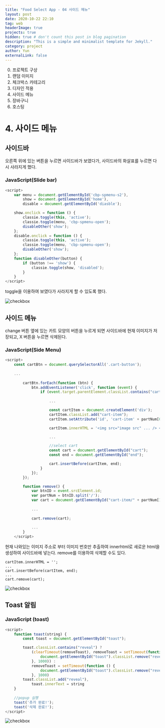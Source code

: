 ```yaml
---
title: "Food Select App - 04 사이드 메뉴"
layout: post
date: 2020-10-22 22:10
tag: web
headerImage: true
projects: true
hidden: true # don't count this post in blog pagination
description: "This is a simple and minimalist template for Jekyll."
category: project
author: Yun
externalLink: false
---
```



 0. 프로젝트 구상
 1. 랜덤 이미지
 2. 체크박스 카테고리
 3. 디자인 적용
 4. 사이드 메뉴
 5. 장바구니
 6. 호스팅

# 4. 사이드 메뉴
## 사이드바
오른쪽 위에 있는 버튼을 누르면 사이드바가 보였다가, 사이드바의 화살표를 누르면 다시 사라지게 했다.
### JavaScript(Slide bar)
```javascript
<script>
    var menu = document.getElementById('cbp-spmenu-s2'),
        show = document.getElementById('home'),
        disable = document.getElementById('diasble');

    show.onclick = function () {
        classie.toggle(this, 'active');
        classie.toggle(menu, 'cbp-spmenu-open');
        disableOther('show');
    };
    disable.onclick = function () {
        classie.toggle(this, 'active');
        classie.toggle(menu, 'cbp-spmenu-open');
        disableOther('show');
    };
    function disableOther(button) {
        if (button !== 'show') {
            classie.toggle(show, 'disabled');
        }
    }
</script>
```
toggle을 이용하여 보였다가 사라지게 할 수 있도록 했다.

![checkbox](https://bro-o.github.io/assets/images/sidebar.png)

## 사이드 메뉴
change 버튼 옆에 있는 카트 모양의 버튼을 누르게 되면 사이드바에 현재 이미지가 저장되고, X 버튼을 누르면 삭제된다.
### JavaScript(Side Menu)
```javascript
<script>
    const cartBtn = document.querySelectorAll('.cart-button');
    
    ...
    
        cartBtn.forEach(function (btn) {
            btn.addEventListener('click', function (event) {
                if (event.target.parentElement.classList.contains("cart-button")) {
                    
                    ...

                    const cartItem = document.createElement('div');
                    cartItem.classList.add("cart-item");
                    cartItem.setAttribute('id', 'cart-item' + partNum[0]);

                    cartItem.innerHTML = '<img src="image src" ... /> <button type="button" ... onClick="remove()"/></button> ';

                    ...

                    //select cart
                    const cart = document.getElementById("cart");
                    const end = document.getElementById("end");

                    cart.insertBefore(cartItem, end);
                }
            });
        });

        function remove() {
            var btnID = event.srcElement.id;
            var partNum = btnID.split('/');
            var cart = document.getElementById("cart-item/" + partNum[1]);
            
            ...
            
            cart.remove(cart);
            
            ...
        }
    </script>
```
현재 나와있는 이미지 주소로 부터 이미지 번호만 추출하여 innerhtml로 새로운 html을 생성하여 사이드바에 넣는다. remove를 이용하여 삭제할 수도 있다.
```
cartItem.innerHTML = '';
...
cart.insertBefore(cartItem, end);
...
cart.remove(cart);
```
![checkbox](https://bro-o.github.io/assets/images/sidemenu.png)

## Toast 알림
### JavaScript (toast)
```javascript
<script>
    function toast(string) {
        const toast = document.getElementById("toast");

        toast.classList.contains("reveal") ?
            (clearTimeout(removeToast), removeToast = setTimeout(function () {
                document.getElementById("toast").classList.remove("reveal")
            }, 1000)) :
            removeToast = setTimeout(function () {
                document.getElementById("toast").classList.remove("reveal")
            }, 1000)
        toast.classList.add("reveal"),
            toast.innerText = string
    }
    
    //popup 실행
    toast('추가 완료!');
    toast('삭제 완료!');
</script>
```
![checkbox](https://bro-o.github.io/assets/images/toast.png)

